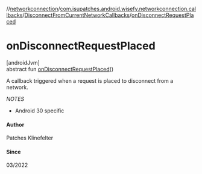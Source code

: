 //[networkconnection](../../../index.md)/[com.isupatches.android.wisefy.networkconnection.callbacks](../index.md)/[DisconnectFromCurrentNetworkCallbacks](index.md)/[onDisconnectRequestPlaced](on-disconnect-request-placed.md)

# onDisconnectRequestPlaced

[androidJvm]\
abstract fun [onDisconnectRequestPlaced](on-disconnect-request-placed.md)()

A callback triggered when a request is placed to disconnect from a network.

*NOTES*

- 
   Android 30 specific

#### Author

Patches Klinefelter

#### Since

03/2022
